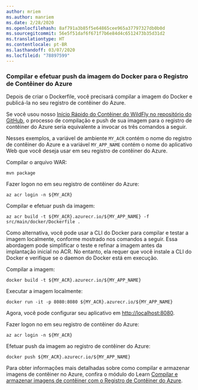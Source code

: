 ```yaml
---
author: mriem
ms.author: manriem
ms.date: 2/28/2020
ms.openlocfilehash: 8af791a3b85f5e64865cee965a37797327db0b0d
ms.sourcegitcommit: 56e5f51daf6f671f7b6e84d4c6512473b35d31d2
ms.translationtype: HT
ms.contentlocale: pt-BR
ms.lasthandoff: 03/07/2020
ms.locfileid: "78897599"
---
```

### <a name="build-and-push-the-docker-image-to-azure-container-registry"></a>Compilar e efetuar push da imagem do Docker para o Registro de Contêiner do Azure

Depois de criar o Dockerfile, você precisará compilar a imagem do Docker e publicá-la no seu registro de contêiner do Azure.

Se você usou nosso [Início Rápido do Contêiner do WildFly no repositório do GitHub](https://github.com/Azure/wildfly-container-quickstart), o processo de compilação e push de sua imagem para o registro de contêiner do Azure seria equivalente a invocar os três comandos a seguir.

Nesses exemplos, a variável de ambiente `MY_ACR` contém o nome do registro de contêiner do Azure e a variável `MY_APP_NAME` contém o nome do aplicativo Web que você deseja usar em seu registro de contêiner do Azure.

Compilar o arquivo WAR:

```shell
mvn package
```

Fazer logon no em seu registro de contêiner do Azure:

```shell
az acr login -n ${MY_ACR}
```

Compilar e efetuar push da imagem:

```shell
az acr build -t ${MY_ACR}.azurecr.io/${MY_APP_NAME} -f src/main/docker/Dockerfile .
```

Como alternativa, você pode usar a CLI do Docker para compilar e testar a imagem localmente, conforme mostrado nos comandos a seguir. Essa abordagem pode simplificar o teste e refinar a imagem antes da implantação inicial no ACR. No entanto, ela requer que você instale a CLI do Docker e verifique se o daemon do Docker está em execução.

Compilar a imagem:

```shell
docker build -t ${MY_ACR}.azurecr.io/${MY_APP_NAME}
```

Executar a imagem localmente:

```shell
docker run -it -p 8080:8080 ${MY_ACR}.azurecr.io/${MY_APP_NAME}
```

Agora, você pode configurar seu aplicativo em [http://localhost:8080](http://localhost:8080).

Fazer logon no em seu registro de contêiner do Azure:

```shell
az acr login -n ${MY_ACR}
```

Efetuar push da imagem ao registro de contêiner do Azure:

```shell
docker push ${MY_ACR}.azurecr.io/${MY_APP_NAME}
```

Para obter informações mais detalhadas sobre como compilar e armazenar imagens de contêiner no Azure, confira o módulo do Learn [Compilar e armazenar imagens de contêiner com o Registro de Contêiner do Azure](https://docs.microsoft.com/learn/modules/build-and-store-container-images/).
